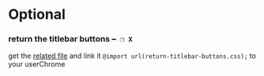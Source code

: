 # Optional
### return the titlebar buttons ` ━ ❐ X `
get the [related file]([](https://github.com/soulhotel/Vertical-Tabs-Firefox-CSS/blob/main/optional/return-titlebar-buttons.css)https://github.com/soulhotel/Vertical-Tabs-Firefox-CSS/blob/main/optional/return-titlebar-buttons.css)
and link it `@import url(return-titlebar-buttons.css);` to your userChrome

